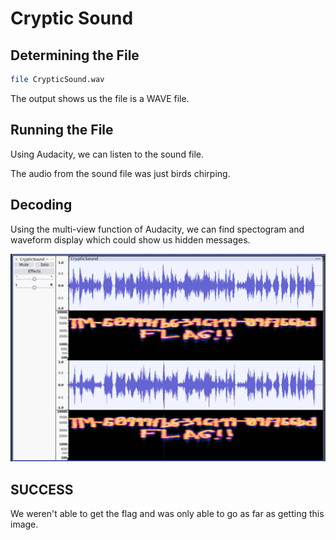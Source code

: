# Cryptic Sound

## Determining the File

```bash
file CrypticSound.wav
```

The output shows us the file is a WAVE file.

## Running the File

Using Audacity, we can listen to the sound file.

The audio from the sound file was just birds chirping.

## Decoding

Using the multi-view function of Audacity, we can find spectogram and waveform display which could show us hidden messages.

![](audacity.png)

## SUCCESS

We weren't able to get the flag and was only able to go as far as getting this image.
